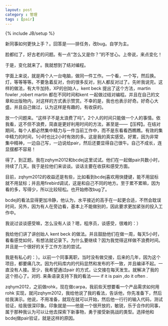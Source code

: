 ```yaml
---
layout: post
category : 管理
tags : [pair]
---
```

{% include JB/setup %}


新同事如何更快上手？。回答是——排任务，改bug。自学为主。

脸都红了，好古老的问题。有一点“怎么又是你？”的不甘心。上帝说，来点变化！

于是，变化就来了。我就想到了结对编程。

字面上来说，就是两个人一台电脑，做同一件工作。一个看，一个写，然后换。灯，等等等等。不要急着反对，你的很多反对，别人都反对过了。先听我说完。这样的做法，有大牛加持，XP的创始人，kent beck 提出了这个方法，martin fowler ,robert martin 都在不同时间和kent 一起做过结对编程。并且在自己的文章和出版物内，对这样的方式表示赞赏。不幸的是，我也也表示好奇。好奇心大盛。并且自己做过，认为这样是有趣的，有收获的。

放一个问题来。“这样子不是太浪费了吗“。2个人的时间只能做一个人的事情。依我看，这不但不浪费，简直是更好利用时间的方法，甚至是——【压榨】。在结对期间，每个人都必然集中精力与一件当前工作中，而不是东看看西瞧瞧。有效的集中精力的时间，1小时也比2小时有效的多。这是我的真实感受。好累，因为非常集中精神，一边自己写，一边说给pair，然后还要显得自己很牛。自己不成长，连显摆都不容易！

得了，到正题。我在zqhym2012和bcdej这里试试。他们在一起做pair共数小时，持续了几天。我于是拉他们来谈谈。谈话主要在收获和感受方面。

目前，zqhym2012的收益还是有些，比如看到bcdej喜欢用快捷键，能不用鼠标就不用鼠标；并且用firebird调试，这是和自己不同的地方。至于累不累嘛，因为看的多，写得少，所以比较轻松。也开始修改bug了。

bcdej的看法显得更加冷静，他认为，水平接近的高手在一起更合适，不然会耽误时间，另外，因为有人在旁边看，基本上不能做别的，因此要求更加紧张的投入工作中。

我说过谈谈感受嘛，怎么没有人谈？嗯，程序员，谈感受，很难的：）

我给他们讲了讲创始人 kent beck  的做法。并且鼓励他们在做一周，每天5小时，看看感觉如何，有想法就记录下。为什么要继续？因为我觉得这样做不浪费时间。并且是一个很好的关于工作方法的尝试。

我是有私心的：）。以前一个同事离职，当时没有做交接，后来的几年，因为这个项目，都要痛几次。因为代码库内的代码显然和发布的不一致，并且编译不起。一直没有人接。至少，我希望通过pair 的方式，让交接在每天发生。就解决了我的这个担心了。对的. 来条语录支持下我的看法—— if it is pain ,do it often .

zqhym2012，之前做rohk，现在做carpa，我前些天想要看一个产品需求如何用 rohk 实现，就问zqhym2012，我给他说了我的看法，告诉他，你先准备下，然后给我演示。他说，不用准备，就现在就可以开始，然后他一行行的输入代码，测试验证，给我很深印象。印象就是——他是一个很开放的，敏锐，乐于合作的同事，属于那种我认为可以让他去探索下新事物，勇于接受新挑战的类型。选择他和bcdej做pair验证，就是这样的原因。


